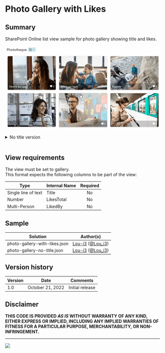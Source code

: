 # Photo Gallery with Likes

## Summary

SharePoint Online list view sample for photo gallery showing title and likes.  

![screenshot of the sample](./assets/screenshot.gif)

<details>
<summary>No title version</summary>
Here is a version without the title.  

![screenshot of the sample](./assets/screenshot-no-title.png)

</details>
<br>
  
## View requirements

The view must be set to gallery.  
This format expects the following columns to be part of the view:

|Type|Internal Name|Required|
|---|---|:---:|
|Single line of text|Title|No
|Number|LikesTotal|No
|Multi-Person|LikedBy|No  
  
## Sample

Solution|Author(s)
--------|---------
photo-gallery-with-likes.json | [Lou-i3](https://github.com/Lou-i3) ([@Lou_i3](https://twitter.com/Lou_i3))
photo-gallery-no-title.json | [Lou-i3](https://github.com/Lou-i3) ([@Lou_i3](https://twitter.com/Lou_i3))

## Version history

Version|Date|Comments
-------|----|--------
1.0|October 21, 2022|Initial release

## Disclaimer

**THIS CODE IS PROVIDED *AS IS* WITHOUT WARRANTY OF ANY KIND, EITHER EXPRESS OR IMPLIED, INCLUDING ANY IMPLIED WARRANTIES OF FITNESS FOR A PARTICULAR PURPOSE, MERCHANTABILITY, OR NON-INFRINGEMENT.**

---

<img src="https://pnptelemetry.azurewebsites.net/list-formatting/view-samples/photo-gallery-with-likes" />